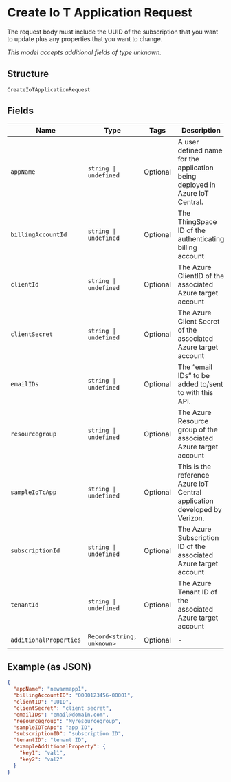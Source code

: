 
# Create Io T Application Request

The request body must include the UUID of the subscription that you want to update plus any properties that you want to change.

*This model accepts additional fields of type unknown.*

## Structure

`CreateIoTApplicationRequest`

## Fields

| Name | Type | Tags | Description |
|  --- | --- | --- | --- |
| `appName` | `string \| undefined` | Optional | A user defined name for the application being deployed in Azure IoT Central. |
| `billingAccountId` | `string \| undefined` | Optional | The ThingSpace ID of the authenticating billing account |
| `clientId` | `string \| undefined` | Optional | The Azure ClientID of the associated Azure target account |
| `clientSecret` | `string \| undefined` | Optional | The Azure Client Secret of the associated Azure target account |
| `emailIDs` | `string \| undefined` | Optional | The “email IDs” to be added to/sent to with this API. |
| `resourcegroup` | `string \| undefined` | Optional | The Azure Resource group of the associated Azure target account |
| `sampleIoTcApp` | `string \| undefined` | Optional | This is the reference Azure IoT Central application developed by Verizon. |
| `subscriptionId` | `string \| undefined` | Optional | The Azure Subscription ID of the associated Azure target account |
| `tenantId` | `string \| undefined` | Optional | The Azure Tenant ID of the associated Azure target account |
| `additionalProperties` | `Record<string, unknown>` | Optional | - |

## Example (as JSON)

```json
{
  "appName": "newarmapp1",
  "billingAccountID": "0000123456-00001",
  "clientID": "UUID",
  "clientSecret": "client secret",
  "emailIDs": "email@domain.com",
  "resourcegroup": "Myresourcegroup",
  "sampleIOTcApp": "app ID",
  "subscriptionID": "subscription ID",
  "tenantID": "tenant ID",
  "exampleAdditionalProperty": {
    "key1": "val1",
    "key2": "val2"
  }
}
```


